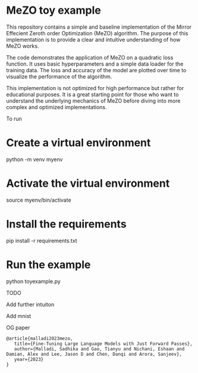 # MeZO toy example

This repository contains a simple and baseline implementation of the Mirror Effecient Zeroth order Optimization (MeZO) algorithm. The purpose of this implementation is to provide a clear and intuitive understanding of how MeZO works.

The code demonstrates the application of MeZO on a quadratic loss function. It uses basic hyperparameters and a simple data loader for the training data. The loss and accuracy of the model are plotted over time to visualize the performance of the algorithm.

This implementation is not optimized for high performance but rather for educational purposes. It is a great starting point for those who want to understand the underlying mechanics of MeZO before diving into more complex and optimized implementations.


To run


# Create a virtual environment
python -m venv myenv

# Activate the virtual environment
source myenv/bin/activate

# Install the requirements
pip install -r requirements.txt

# Run the example
python toyexample.py

TODO 

Add further intuiton

Add mnist

OG paper

```
@article{malladi2023mezo,
   title={Fine-Tuning Large Language Models with Just Forward Passes},
   author={Malladi, Sadhika and Gao, Tianyu and Nichani, Eshaan and Damian, Alex and Lee, Jason D and Chen, Danqi and Arora, Sanjeev},
   year={2023}
}
```
